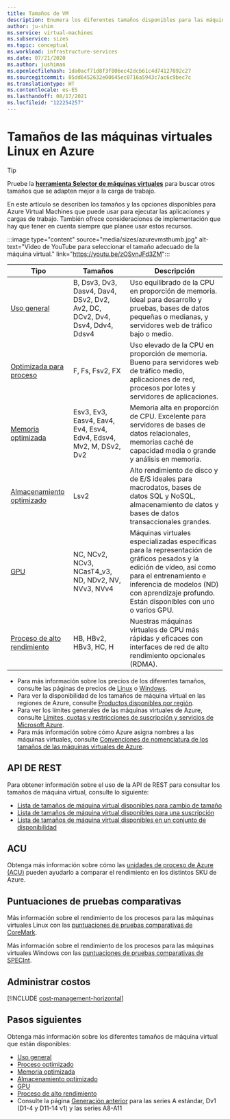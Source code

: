 ```yaml
---
title: Tamaños de VM
description: Enumera los diferentes tamaños disponibles para las máquinas virtuales en Azure.
author: ju-shim
ms.service: virtual-machines
ms.subservice: sizes
ms.topic: conceptual
ms.workload: infrastructure-services
ms.date: 07/21/2020
ms.author: jushiman
ms.openlocfilehash: 1da0acf71d8f3f806ec42dcb61c4d74127892c27
ms.sourcegitcommit: 05dd6452632e00645ec0716a5943c7ac6c9bec7c
ms.translationtype: HT
ms.contentlocale: es-ES
ms.lasthandoff: 08/17/2021
ms.locfileid: "122254257"
---
```

# <a name="sizes-for-virtual-machines-in-azure"></a>Tamaños de las máquinas virtuales Linux en Azure

> [!TIP]
> Pruebe la **[herramienta Selector de máquinas virtuales](https://aka.ms/vm-selector)** para buscar otros tamaños que se adapten mejor a la carga de trabajo.

En este artículo se describen los tamaños y las opciones disponibles para Azure Virtual Machines que puede usar para ejecutar las aplicaciones y cargas de trabajo. También ofrece consideraciones de implementación que hay que tener en cuenta siempre que planee usar estos recursos. 

:::image type="content" source="media/sizes/azurevmsthumb.jpg" alt-text="Vídeo de YouTube para seleccionar el tamaño adecuado de la máquina virtual." link="https://youtu.be/zOSvnJFd3ZM":::

| Tipo | Tamaños | Descripción |
|------|-------|-------------|
| [Uso general](sizes-general.md)   | B, Dsv3, Dv3, Dasv4, Dav4, DSv2, Dv2, Av2, DC, DCv2, Dv4, Dsv4, Ddv4, Ddsv4  | Uso equilibrado de la CPU en proporción de memoria. Ideal para desarrollo y pruebas, bases de datos pequeñas o medianas, y servidores web de tráfico bajo o medio. |
| [Optimizada para proceso](sizes-compute.md) | F, Fs, Fsv2, FX | Uso elevado de la CPU en proporción de memoria. Bueno para servidores web de tráfico medio, aplicaciones de red, procesos por lotes y servidores de aplicaciones. |
| [Memoria optimizada](sizes-memory.md) | Esv3, Ev3, Easv4, Eav4, Ev4, Esv4, Edv4, Edsv4, Mv2, M, DSv2, Dv2 | Memoria alta en proporción de CPU. Excelente para servidores de bases de datos relacionales, memorias caché de capacidad media o grande y análisis en memoria.                 |
| [Almacenamiento optimizado](sizes-storage.md) | Lsv2 | Alto rendimiento de disco y de E/S ideales para macrodatos, bases de datos SQL y NoSQL, almacenamiento de datos y bases de datos transaccionales grandes.  |
| [GPU](sizes-gpu.md) | NC, NCv2, NCv3, NCasT4_v3, ND, NDv2, NV, NVv3, NVv4 | Máquinas virtuales especializadas específicas para la representación de gráficos pesados y la edición de vídeo, así como para el entrenamiento e inferencia de modelos (ND) con aprendizaje profundo. Están disponibles con uno o varios GPU. |
| [Proceso de alto rendimiento](sizes-hpc.md) | HB, HBv2, HBv3, HC,  H | Nuestras máquinas virtuales de CPU más rápidas y eficaces con interfaces de red de alto rendimiento opcionales (RDMA). |

- Para más información sobre los precios de los diferentes tamaños, consulte las páginas de precios de [Linux](https://azure.microsoft.com/pricing/details/virtual-machines/#Linux) o [Windows](https://azure.microsoft.com/pricing/details/virtual-machines/Windows/#Windows).
- Para ver la disponibilidad de los tamaños de máquina virtual en las regiones de Azure, consulte [Productos disponibles por región](https://azure.microsoft.com/regions/services/).
- Para ver los límites generales de las máquinas virtuales de Azure, consulte [Límites, cuotas y restricciones de suscripción y servicios de Microsoft Azure](../azure-resource-manager/management/azure-subscription-service-limits.md).
- Para más información sobre cómo Azure asigna nombres a las máquinas virtuales, consulte [Convenciones de nomenclatura de los tamaños de las máquinas virtuales de Azure](./vm-naming-conventions.md).

## <a name="rest-api"></a>API DE REST

Para obtener información sobre el uso de la API de REST para consultar los tamaños de máquina virtual, consulte lo siguiente:

- [Lista de tamaños de máquina virtual disponibles para cambio de tamaño](/rest/api/compute/virtualmachines/listavailablesizes)
- [Lista de tamaños de máquina virtual disponibles para una suscripción](/rest/api/compute/resourceskus/list)
- [Lista de tamaños de máquina virtual disponibles en un conjunto de disponibilidad](/rest/api/compute/availabilitysets/listavailablesizes)

## <a name="acu"></a>ACU

Obtenga más información sobre cómo las [unidades de proceso de Azure (ACU)](acu.md) pueden ayudarlo a comparar el rendimiento en los distintos SKU de Azure.

## <a name="benchmark-scores"></a>Puntuaciones de pruebas comparativas

Más información sobre el rendimiento de los procesos para las máquinas virtuales Linux con las [puntuaciones de pruebas comparativas de CoreMark](./linux/compute-benchmark-scores.md).

Más información sobre el rendimiento de los procesos para las máquinas virtuales Windows con las [puntuaciones de pruebas comparativas de SPECInt](./windows/compute-benchmark-scores.md).

## <a name="manage-costs"></a>Administrar costos

[!INCLUDE [cost-management-horizontal](../../includes/cost-management-horizontal.md)]

## <a name="next-steps"></a>Pasos siguientes

Obtenga más información sobre los diferentes tamaños de máquina virtual que están disponibles:

- [Uso general](sizes-general.md)
- [Proceso optimizado](sizes-compute.md)
- [Memoria optimizada](sizes-memory.md)
- [Almacenamiento optimizado](sizes-storage.md)
- [GPU](sizes-gpu.md)
- [Proceso de alto rendimiento](sizes-hpc.md)
- Consulte la página [Generación anterior](sizes-previous-gen.md) para las series A estándar, Dv1 (D1-4 y D11-14 v1) y las series A8-A11
